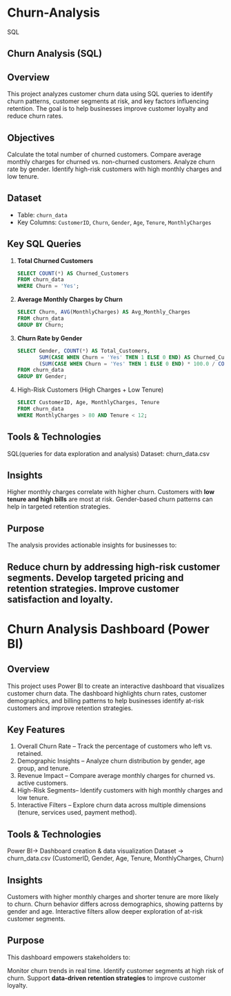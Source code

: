 # Churn-Analysis
SQL

## Churn Analysis (SQL)

## Overview

This project analyzes customer churn data using SQL queries to identify churn patterns, customer segments at risk, and key factors influencing retention. The goal is to help businesses improve customer loyalty and reduce churn rates.

## Objectives

 Calculate the total number of churned customers.
 Compare average monthly charges for churned vs. non-churned customers.
 Analyze churn rate by gender.
 Identify high-risk customers with high monthly charges and low tenure.

## Dataset

* Table: `churn_data`
* Key Columns: `CustomerID`, `Churn`, `Gender`, `Age`, `Tenure`, `MonthlyCharges`

## Key SQL Queries

1. **Total Churned Customers**

   ```sql
   SELECT COUNT(*) AS Churned_Customers 
   FROM churn_data 
   WHERE Churn = 'Yes';
   ```

2. **Average Monthly Charges by Churn**

   ```sql
   SELECT Churn, AVG(MonthlyCharges) AS Avg_Monthly_Charges 
   FROM churn_data 
   GROUP BY Churn;
   ```

3. **Churn Rate by Gender**

   ```sql
   SELECT Gender, COUNT(*) AS Total_Customers,
          SUM(CASE WHEN Churn = 'Yes' THEN 1 ELSE 0 END) AS Churned_Customers,
          (SUM(CASE WHEN Churn = 'Yes' THEN 1 ELSE 0 END) * 100.0 / COUNT(*)) AS Churn_Rate
   FROM churn_data 
   GROUP BY Gender;
   ```

4. High-Risk Customers (High Charges + Low Tenure)

   ```sql
   SELECT CustomerID, Age, MonthlyCharges, Tenure 
   FROM churn_data 
   WHERE MonthlyCharges > 80 AND Tenure < 12;
   ```

## Tools & Technologies

SQL(queries for data exploration and analysis)
Dataset: churn_data.csv

## Insights

Higher monthly charges correlate with higher churn.
 Customers with **low tenure and high bills** are most at risk.
 Gender-based churn patterns can help in targeted retention strategies.

## Purpose

The analysis provides actionable insights for businesses to:

Reduce churn by addressing high-risk customer segments.
Develop targeted pricing and retention strategies.
Improve customer satisfaction and loyalty.
-



# Churn Analysis Dashboard (Power BI)

## Overview

This project uses Power BI to create an interactive dashboard that visualizes customer churn data. The dashboard highlights churn rates, customer demographics, and billing patterns to help businesses identify at-risk customers and improve retention strategies.

## Key Features

1. Overall Churn Rate – Track the percentage of customers who left vs. retained.
2. Demographic Insights – Analyze churn distribution by gender, age group, and tenure.
3. Revenue Impact – Compare average monthly charges for churned vs. active customers.
4. High-Risk Segments– Identify customers with high monthly charges and low tenure.
5. Interactive Filters – Explore churn data across multiple dimensions (tenure, services used, payment method).

## Tools & Technologies

Power BI→ Dashboard creation & data visualization
Dataset → churn_data.csv (CustomerID, Gender, Age, Tenure, MonthlyCharges, Churn)

## Insights

Customers with higher monthly charges and shorter tenure are more likely to churn.
Churn behavior differs across demographics, showing patterns by gender and age.
Interactive filters allow deeper exploration of at-risk customer segments.

## Purpose

This dashboard empowers stakeholders to:

 Monitor churn trends in real time.
 Identify customer segments at high risk of churn.
 Support **data-driven retention strategies** to improve customer loyalty.
